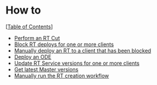 How to
==
[[Table of Contents](../../README.md#table-of-contents)]

* [Perform an RT Cut](./01-perform-rt-cut.md)
* [Block RT deploys for one or more clients](./02-block-deploy-to.md)
* [Manually deploy an RT to a client that has been blocked](./03-manual-rt-deploy.md)
* [Deploy an ODE](./04-deploy-an-ode.md)
* [Update RT Service versions for one or more clients](./05-update-services.md)
* [Get latest Master versions](./06-get-latest-master.md)
* [Manually run the RT creation workflow](./07-manual-rt-trigger.md)
